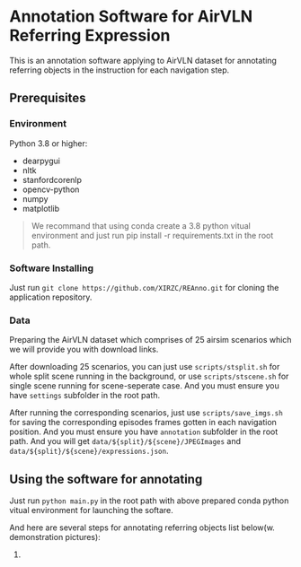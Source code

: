 # Annotation Software for AirVLN Referring Expression

This is an annotation software applying to AirVLN dataset for annotating referring objects in the instruction for each navigation step.

## Prerequisites

### Environment

Python 3.8 or higher:

- dearpygui
- nltk
- stanfordcorenlp
- opencv-python
- numpy
- matplotlib

> We recommand that using conda create a 3.8 python vitual environment and just run pip install -r requirements.txt in the root path.

### Software Installing

Just run `git clone https://github.com/XIRZC/REAnno.git` for cloning the application repository.

### Data

Preparing the AirVLN dataset which comprises of 25 airsim scenarios which we will provide you with download links.

After downloading 25 scenarios, you can just use `scripts/stsplit.sh` for whole split scene running in the background, or use `scripts/stscene.sh` for single scene running for scene-seperate case. And you must ensure you have `settings` subfolder in the root path.

After running the corresponding scenarios, just use `scripts/save_imgs.sh` for saving the corresponding episodes frames gotten in each navigation position. And you must ensure you have `annotation` subfolder in the root path. And you will get `data/${split}/${scene}/JPEGImages` and `data/${split}/${scene}/expressions.json`.

## Using the software for annotating

Just run `python main.py` in the root path with above prepared conda python vitual environment for launching the softare.

And here are several steps for annotating referring objects list below(w. demonstration pictures):

1.